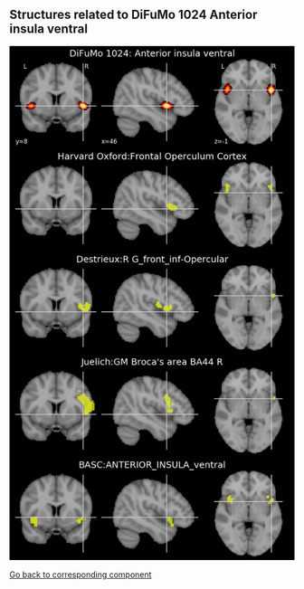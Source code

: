 


## Structures related to DiFuMo 1024 Anterior insula ventral

![229](229.jpg "Structures related to DiFuMo 1024 Anterior insula ventral")

[Go back to corresponding component](https://parietal-inria.github.io/DiFuMo/1024/html/229.html)